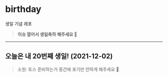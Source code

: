 # birthday

생일 기념 레포

> **이슈 열어서 생일축하 해주세요 🥺**

---

## 오늘은 내 20번째 생일! (2021-12-02)

> 소원: 토스 준비하는거 중간에 포기만 안하게 해주세요 🙏
